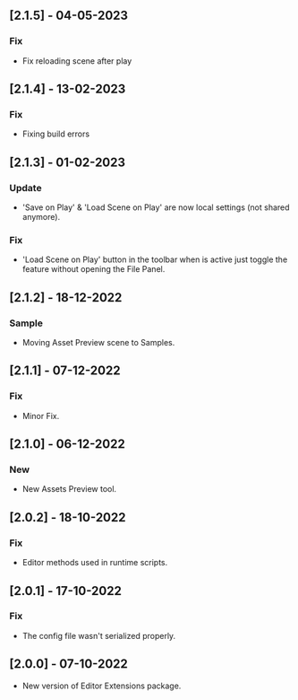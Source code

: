 ## [2.1.5] - 04-05-2023
### Fix
- Fix reloading scene after play

## [2.1.4] - 13-02-2023
### Fix
- Fixing build errors

## [2.1.3] - 01-02-2023
### Update
- 'Save on Play' & 'Load Scene on Play' are now local settings (not shared anymore).

### Fix
- 'Load Scene on Play' button in the toolbar when is active just toggle the feature without opening the File Panel.
 
## [2.1.2] - 18-12-2022
### Sample
- Moving Asset Preview scene to Samples.

## [2.1.1] - 07-12-2022
### Fix
- Minor Fix.

## [2.1.0] - 06-12-2022
### New
- New Assets Preview tool.

## [2.0.2] - 18-10-2022
### Fix
- Editor methods used in runtime scripts.

## [2.0.1] - 17-10-2022
### Fix
- The config file wasn't serialized properly.

## [2.0.0] - 07-10-2022
- New version of Editor Extensions package.